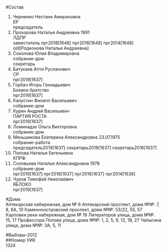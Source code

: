 #Состав  
1. Черненко Нестани Амирановна  
    ЕР  
    председатель  
2. Прохорова Наталья Андреевна 1991  
    ЛДПР  
    заместитель прг2018[1648] прг2016[1648] прг2014[1648] old[Родионова Наталья Андреевна]  
3. Соколова Юлия Владимировна  
    собрание-дом  
    секретарь  
4. Батукаев Апти Русланович  
    СР  
    прг2019[1637]  
5. Горбач Игорь Геннадьевич  
    Боевое братство  
    прг2019[1637]  
6. Капустин Филипп Васильевич  
    собрание-дом  
7. Курин Андрей Васильевич  
    ПАРТИЯ РОСТА  
    прг2019[1637]  
8. Ломинадзе Ольга Викторовна  
    собрание-дом  
9. Меньшикова Екатерина Александровна 23.07.1975  
    собрание-работа  
    председатель2019[1637] секретарь2018[1637] секретарь2016[1637]  
10. Попова Наталья Евгеньевна  
    КПРФ  
11. Соловьева Наталья Александровна 1978  
    собрание-дом  
    прг2019[1637] прг2018[1637] прг2016[1637] прг2014[1636]  
12. Чуров Тимофей Николаевич  
    ЯБЛОКО  
    прг2019[1637]  
  
#Дома  
Аптекарская набережная, дом № 6 Аптекарский проспект, дома №№: 7, 8, 8А, 10 Каменноостровский проспект, дома №№: 53/22, 55, 57 Карповки реки набережная, дом № 19 Литераторов улица, дома №№: 15, 17 Профессора Попова улица, дома №№: 1, 2, 5, 9, 12, 18, 27 Чапыгина улица, дома №№: 3А, 5, 11  
  
#Выборы-2012  
##Номер УИК  
1324  
